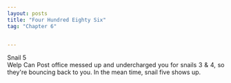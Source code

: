 ```yaml
---
layout: posts
title: "Four Hundred Eighty Six"
tag: "Chapter 6"


---
```

<style>
body {
text-align: justify}
</style>

Snail 5
<br>
Welp Can Post office messed up and undercharged you for snails 3 & 4, so they're bouncing back to you. In the mean time, snail five shows up.

